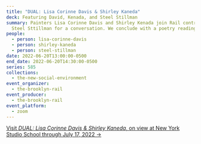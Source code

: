 ```yaml
---
title: "DUAL: Lisa Corinne Davis & Shirley Kaneda"
deck: Featuring David, Kenada, and Steel Stillman
summary: Painters Lisa Corinne Davis and Shirley Kenada join Rail contributor
  Steel Sttillman for a conversation. We conclude with a poetry reading.
people:
  - person: lisa-corinne-davis
  - person: shirley-kaneda
  - person: steel-stillman
date: 2022-06-20T13:00:00-0500
end_date: 2022-06-20T14:30:00-0500
series: 585
collections:
  - the-new-social-environment
event_organizer:
  - the-brooklyn-rail
event_producer:
  - the-brooklyn-rail
event_platform:
  - zoom
---
```

[Visit *DUAL: Lisa Corinne Davis & Shirley Kaneda*, on view at New York Studio School through July 17, 2022 →](https://nyss.org/exhibition/dual-lisa-corinne-davis-shirley-kaneda/)
